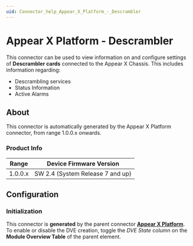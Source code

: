 ```yaml
---
uid: Connector_help_Appear_X_Platform_-_Descrambler
---
```


# Appear X Platform - Descrambler

This connector can be used to view information on and configure settings of **Descrambler cards** connected to the Appear X Chassis. This includes information regarding:
- Descrambling services
- Status Information
- Active Alarms

## About

This connector is automatically generated by the Appear X Platform connector, from range 1.0.0.x onwards.

### Product Info

| Range              | Device Firmware Version          |
|--------------------|----------------------------------|
| 1.0.0.x            | SW 2.4 (System Release 7 and up) |

## Configuration

### Initialization

This connector is **generated** by the parent connector **[Appear X Platform](xref:Connector_help_Appear_X_Platform)**.  
To enable or disable the DVE creation, toggle the *DVE State* column on the **Module Overview Table** of the parent element.
